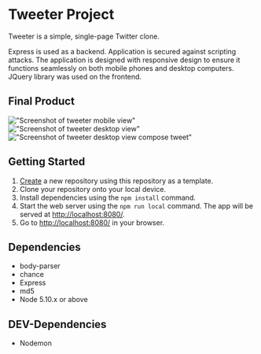 # Tweeter Project

Tweeter is a simple, single-page Twitter clone.

Express is used as a backend. Application is secured against scripting attacks. The application is designed with responsive design to ensure it functions seamlessly on both mobile phones and desktop computers. JQuery library was used on the frontend.

## Final Product

!["Screenshot of tweeter mobile view"](URL)
!["Screenshot of tweeter desktop view"](URL)
!["Screenshot of tweeter desktop view compose tweet"](URL)

## Getting Started

1. [Create](https://docs.github.com/en/repositories/creating-and-managing-repositories/creating-a-repository-from-a-template) a new repository using this repository as a template.
2. Clone your repository onto your local device.
3. Install dependencies using the `npm install` command.
3. Start the web server using the `npm run local` command. The app will be served at <http://localhost:8080/>.
4. Go to <http://localhost:8080/> in your browser.

## Dependencies

- body-parser
- chance
- Express
- md5
- Node 5.10.x or above

## DEV-Dependencies

- Nodemon
